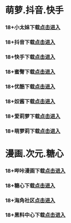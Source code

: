 # 萌萝.抖音.快手
### 18+小太妹下载<a rel="nofollow noopener" href="https://r3cl31ko2z6i.top/?channel_code=MIM03BBG" target="_blank">点击进入</a>
### 18+抖音下载<a rel="nofollow noopener" href="https://6dvpgfkipgyc.top/?channel_code=MIM05BBG" target="_blank">点击进入</a>
### 18+快手下载<a rel="nofollow noopener" href="https://ki5195mq8gtf.top/?channel_code=MIM04BBG" target="_blank">点击进入</a>
### 18+蜜臀下载<a rel="nofollow noopener" href="https://wzufqh5fvntg.top/?channel_code=MIM18BBG" target="_blank">点击进入</a>
### 18+优酷下载<a rel="nofollow noopener" href="https://jiu99ixceksc.top/?channel_code=MIM13BBG" target="_blank">点击进入</a>
### 18+奴酱下载<a rel="nofollow noopener" href="https://1reqxwuipob2.top/?channel_code=MIM17BBG" target="_blank">点击进入</a>
### 18+爱莉萝下载<a rel="nofollow noopener" href="https://bpm89y8pwfm3.top/?channel_code=MIM33BBG" target="_blank">点击进入</a>
### 18+萌萝莉下载<a rel="nofollow noopener" href="https://2vxxa1t113e1.top/?channel_code=MIM07BG" target="_blank">点击进入</a>
# 漫画.次元.糖心
### 18+哔咔漫画下载<a rel="nofollow noopener" href="https://bk2usqlgy.com?ch=oebg21bk" target="_blank">点击进入</a>
### 18+糖心下载<a rel="nofollow noopener" href="https://txvv8h22fe.com/?_c=oebg31tx" target="_blank">点击进入</a>
### 18+海角社区<a rel="nofollow noopener" href="https://d.hj92kb.com/?channel=ykhjqq1" target="_blank">点击进入</a>
### 18+黑料中心下载<a rel="nofollow noopener" href="https://mxvnlnziah2d.top/?channel_code=MIM02BBG" target="_blank">点击进入</a>

